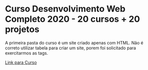 # Curso Desenvolvimento Web Completo 2020 - 20 cursos + 20 projetos
A primeira pasta do curso é um site criado apenas com HTML. 
Não é correto utilizar tabela para criar um site, porem foi solicitado para exercitarmos as tags.

[Link para Curso](https://www.udemy.com/course/web-completo/)
